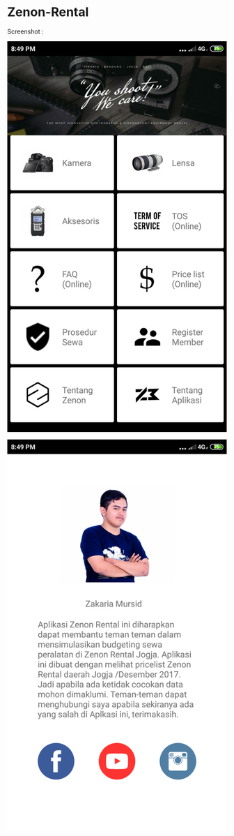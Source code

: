 # Zenon-Rental

Screenshot :

![alt text](https://github.com/16110279/Zenon-Rental/blob/master/Screenshot/Main.png)

![alt text](https://github.com/16110279/Zenon-Rental/blob/master/Screenshot/About.png)
